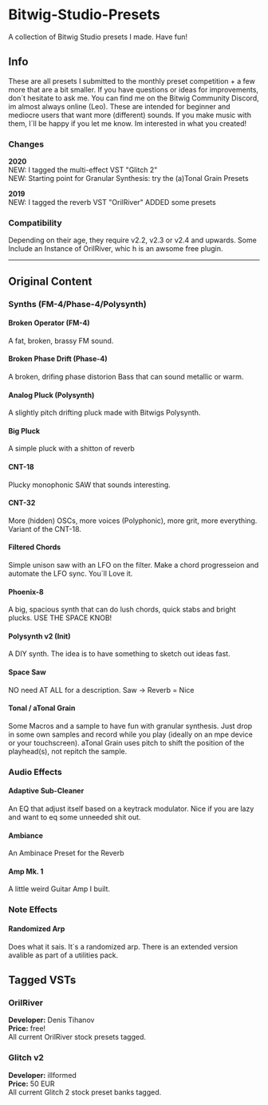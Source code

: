 # Bitwig-Studio-Presets
A collection of Bitwig Studio presets I made. Have fun!


## Info
These are all presets I submitted to the monthly preset competition + a few more that are a bit smaller. If you have questions or ideas for improvements, don´t hesitate to ask me. You can find me on the Bitwig Community Discord, im almost always online (Leo).
These are intended for beginner and mediocre users that want more (different) sounds. 
If you make music with them, I´ll be happy if you let me know. Im interested in what you created!

### Changes
**2020**   
NEW: I tagged the multi-effect VST "Glitch 2"     
NEW: Starting point for Granular Synthesis: try the (a)Tonal Grain Presets   

**2019**   
NEW: I tagged the reverb VST "OrilRiver"
ADDED some presets

### Compatibility
Depending on their age, they require v2.2, v2.3 or v2.4 and upwards.
Some Include an Instance of OrilRiver, whic h is an awsome free plugin. 
   
   ---------
   
## Original Content
### Synths (FM-4/Phase-4/Polysynth)
#### Broken Operator (FM-4)
A fat, broken, brassy FM sound.

#### Broken Phase Drift (Phase-4)
A broken, drifing phase distorion Bass that can sound metallic or warm.

#### Analog Pluck (Polysynth)
A slightly pitch drifting pluck made with Bitwigs Polysynth.

#### Big Pluck
A simple pluck with a shitton of reverb

#### CNT-18
Plucky monophonic SAW that sounds interesting.

#### CNT-32
More (hidden) OSCs, more voices (Polyphonic), more grit, more everything. Variant of the CNT-18. 

#### Filtered Chords
Simple unison saw with an LFO on the filter. Make a chord progresseion and automate the LFO sync. You´ll Love it.

#### Phoenix-8
A big, spacious synth that can do lush chords, quick stabs and bright plucks. USE THE SPACE KNOB!

#### Polysynth v2 (Init)
A DIY synth. The idea is to have something to sketch out ideas fast.

#### Space Saw
NO need AT ALL for a description. Saw -> Reverb = Nice

#### Tonal / aTonal Grain
Some Macros and a sample to have fun with granular synthesis. Just drop in some own samples and record while you play (ideally on an mpe device or your touchscreen). aTonal Grain uses pitch to shift the position of the playhead(s), not repitch the sample.



### Audio Effects
#### Adaptive Sub-Cleaner
An EQ that adjust itself based on a keytrack modulator. Nice if you are lazy and want to eq some unneeded shit out.

#### Ambiance
An Ambinace Preset for the Reverb

#### Amp Mk. 1
A little weird Guitar Amp I built.

### Note Effects
#### Randomized Arp
Does what it sais. It´s a randomized arp.
There is an extended version avalible as part of a utilities pack.

## Tagged VSTs
### OrilRiver
**Developer:** Denis Tihanov   
**Price:** free!   
All current OrilRiver stock presets tagged. 

### Glitch v2
**Developer:** illformed  
**Price:** 50 EUR   
All current Glitch 2 stock preset banks tagged. 
